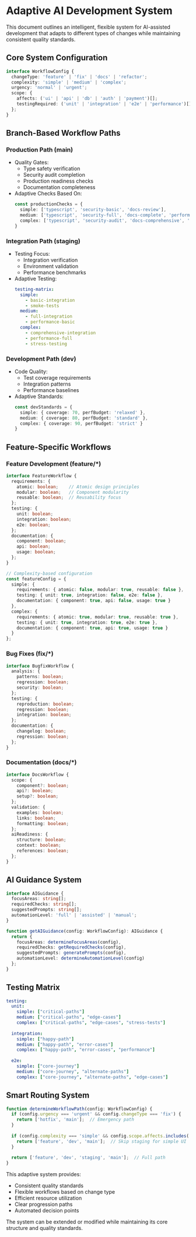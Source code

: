 # Adaptive AI Development System

This document outlines an intelligent, flexible system for AI-assisted development that adapts to different types of changes while maintaining consistent quality standards.

## Core System Configuration

```typescript
interface WorkflowConfig {
  changeType: 'feature' | 'fix' | 'docs' | 'refactor';
  complexity: 'simple' | 'medium' | 'complex';
  urgency: 'normal' | 'urgent';
  scope: {
    affects: ('ui' | 'api' | 'db' | 'auth' | 'payment')[];
    testingRequired: ('unit' | 'integration' | 'e2e' | 'performance')[];
  };
}
```

## Branch-Based Workflow Paths

### Production Path (main)
- Quality Gates:
  - Type safety verification
  - Security audit completion
  - Production readiness checks
  - Documentation completeness
- Adaptive Checks Based On:
  ```typescript
  const productionChecks = {
    simple: ['typescript', 'security-basic', 'docs-review'],
    medium: ['typescript', 'security-full', 'docs-complete', 'performance'],
    complex: ['typescript', 'security-audit', 'docs-comprehensive', 'load-testing']
  }
  ```

### Integration Path (staging)
- Testing Focus:
  - Integration verification
  - Environment validation
  - Performance benchmarks
- Adaptive Testing:
  ```yaml
  testing-matrix:
    simple:
      - basic-integration
      - smoke-tests
    medium:
      - full-integration
      - performance-basic
    complex:
      - comprehensive-integration
      - performance-full
      - stress-testing
  ```

### Development Path (dev)
- Code Quality:
  - Test coverage requirements
  - Integration patterns
  - Performance baselines
- Adaptive Standards:
  ```typescript
  const devStandards = {
    simple: { coverage: 70, perfBudget: 'relaxed' },
    medium: { coverage: 80, perfBudget: 'standard' },
    complex: { coverage: 90, perfBudget: 'strict' }
  }
  ```

## Feature-Specific Workflows

### Feature Development (feature/*)
```typescript
interface FeatureWorkflow {
  requirements: {
    atomic: boolean;    // Atomic design principles
    modular: boolean;   // Component modularity
    reusable: boolean;  // Reusability focus
  };
  testing: {
    unit: boolean;
    integration: boolean;
    e2e: boolean;
  };
  documentation: {
    component: boolean;
    api: boolean;
    usage: boolean;
  };
}

// Complexity-based configuration
const featureConfig = {
  simple: {
    requirements: { atomic: false, modular: true, reusable: false },
    testing: { unit: true, integration: false, e2e: false },
    documentation: { component: true, api: false, usage: true }
  },
  complex: {
    requirements: { atomic: true, modular: true, reusable: true },
    testing: { unit: true, integration: true, e2e: true },
    documentation: { component: true, api: true, usage: true }
  }
};
```

### Bug Fixes (fix/*)
```typescript
interface BugfixWorkflow {
  analysis: {
    patterns: boolean;
    regression: boolean;
    security: boolean;
  };
  testing: {
    reproduction: boolean;
    regression: boolean;
    integration: boolean;
  };
  documentation: {
    changelog: boolean;
    regression: boolean;
  };
}
```

### Documentation (docs/*)
```typescript
interface DocsWorkflow {
  scope: {
    component?: boolean;
    api?: boolean;
    setup?: boolean;
  };
  validation: {
    examples: boolean;
    links: boolean;
    formatting: boolean;
  };
  aiReadiness: {
    structure: boolean;
    context: boolean;
    references: boolean;
  };
}
```

## AI Guidance System

```typescript
interface AIGuidance {
  focusAreas: string[];
  requiredChecks: string[];
  suggestedPrompts: string[];
  automationLevel: 'full' | 'assisted' | 'manual';
}

function getAIGuidance(config: WorkflowConfig): AIGuidance {
  return {
    focusAreas: determineFocusAreas(config),
    requiredChecks: getRequiredChecks(config),
    suggestedPrompts: generatePrompts(config),
    automationLevel: determineAutomationLevel(config)
  };
}
```

## Testing Matrix

```yaml
testing:
  unit:
    simple: ["critical-paths"]
    medium: ["critical-paths", "edge-cases"]
    complex: ["critical-paths", "edge-cases", "stress-tests"]
  
  integration:
    simple: ["happy-path"]
    medium: ["happy-path", "error-cases"]
    complex: ["happy-path", "error-cases", "performance"]
  
  e2e:
    simple: ["core-journey"]
    medium: ["core-journey", "alternate-paths"]
    complex: ["core-journey", "alternate-paths", "edge-cases"]
```

## Smart Routing System

```typescript
function determineWorkflowPath(config: WorkflowConfig) {
  if (config.urgency === 'urgent' && config.changeType === 'fix') {
    return ['hotfix', 'main'];  // Emergency path
  }
  
  if (config.complexity === 'simple' && config.scope.affects.includes('ui')) {
    return ['feature', 'dev', 'main'];  // Skip staging for simple UI
  }
  
  return ['feature', 'dev', 'staging', 'main'];  // Full path
}
```

This adaptive system provides:
- Consistent quality standards
- Flexible workflows based on change type
- Efficient resource utilization
- Clear progression paths
- Automated decision points

The system can be extended or modified while maintaining its core structure and quality standards.
